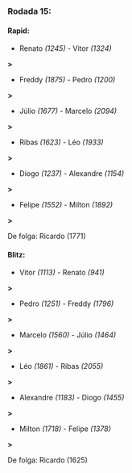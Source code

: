 ### Rodada 15:

#### Rapid:

* Renato *(1245)*     -     Vitor *(1324)*

 **>** 
* Freddy *(1875)*     -     Pedro *(1200)*

 **>** 
* Júlio *(1677)*     -     Marcelo *(2094)*

 **>** 
* Ribas *(1623)*     -     Léo *(1933)*

 **>** 
* Diogo *(1237)*     -     Alexandre *(1154)*

 **>** 
* Felipe *(1552)*     -     Milton *(1892)*

 **>** 

De folga: Ricardo (1771)

#### Blitz:

* Vitor *(1113)*     -     Renato *(941)*

 **>** 
* Pedro *(1251)*     -     Freddy *(1796)*

 **>** 
* Marcelo *(1560)*     -     Júlio *(1464)*

 **>** 
* Léo *(1861)*     -     Ribas *(2055)*

 **>** 
* Alexandre *(1183)*     -     Diogo *(1455)*

 **>** 
* Milton *(1718)*     -     Felipe *(1378)*

 **>** 

De folga: Ricardo (1625)

